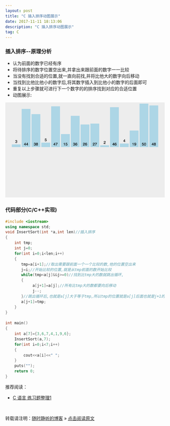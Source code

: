 ```yaml
---
layout: post
title: "C 插入排序动图展示"
date: 2017-11-11 18:13:06 
description: "C 插入排序动图展示"
tag: C
---
```


### 插入排序--原理分析

- 认为前面的数字已经有序
- 将待排序的数字位置空出来,并拿出来跟前面的数字一一比较
- 当没有找到合适的位置,就一直向前找,并将比他大的数字向后移动
- 当找到比他比他小的数字后,将其数字插入到比他小的数字的后面即可
- 重复以上步骤就可进行下一个数字的的排序找到对应的合适位置
- 动图展示:
<img src="/images/posts/C/InsertSort.gif" height="300" width="850">

### 代码部分(C/C++实现)

```C++
#include <iostream>
using namespace std;
void InsertSort(int *a,int len)//插入排序
{
    int tmp;
    int j=0;
    for(int i=0;i<len;i++)
    {
       tmp=a[i+1];//取出需要跟前面一个一个比较的数,他的位置空出来
       j=i;//开始比较的位置,就是从tmp前面的数开始比较
       while(tmp<a[j]&&j>=0)//找到比tmp大的数就跳出循环,
       {
            a[j+1]=a[j];//所有比tmp大的数都要向后移动
            j--;
       }//跳出循环后,也就是a[j]大于等于tmp,所以tmp的位置就是a[j]后面也就是j+1的位置
       a[j+1]=tmp;
    }
}

int main()
{
    int a[7]={3,6,7,4,1,9,6};
    InsertSort(a,7);
    for(int i=0;i<7;i++)
    {
        cout<<a[i]<<" ";
    }
    puts("");
    return 0;
}
```


推荐阅读：

- [C 语言 练习题整理1](http://ssjt21.github.io/2017/11/C_Exercises1/)



<br>

转载请注明：[随时静听的博客](http://ssjt21.github.io) » [点击阅读原文](http://ssjt21.github.io/2017/11/C_InsertSort/)